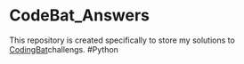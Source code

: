 # CodeBat_Answers
This repository is created specifically to store my solutions to [CodingBat](https://codingbat.com/python)challengs.
#Python
